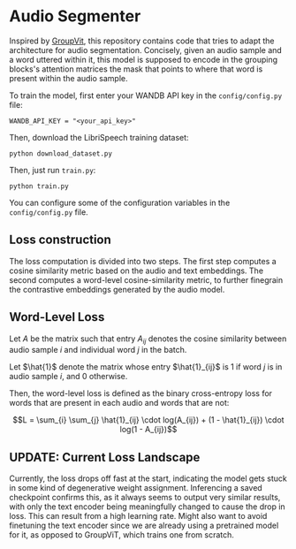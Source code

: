 # Audio Segmenter

Inspired by [GroupVit](https://arxiv.org/abs/2202.11094), this repository contains code
that tries to adapt the architecture for audio segmentation. Concisely, given an audio
sample and a word uttered within it, this model is supposed to encode in the grouping
blocks's attention matrices the mask that points to where that word is present within
the audio sample.

To train the model, first enter your WANDB API key in the `config/config.py` file:

```
WANDB_API_KEY = "<your_api_key>"
```

Then, download the LibriSpeech training dataset:

```
python download_dataset.py
```

Then, just run `train.py`:

```
python train.py
```

You can configure some of the configuration variables in the `config/config.py` file.

## Loss construction

The loss computation is divided into two steps. The first step computes a cosine
similarity metric based on the audio and text embeddings. The second computes a word-level
cosine-similarity metric, to further finegrain the contrastive embeddings generated by
the audio model.

## Word-Level Loss

Let $A$ be the matrix such that entry $A_{ij}$ denotes the cosine similarity between audio sample $i$ and individual word $j$ in the batch.

Let $\hat{1}$ denote the matrix whose entry $\hat{1}_{ij}$ is $1$ if word $j$ is in audio sample $i$, and $0$ otherwise.

Then, the word-level loss is defined as the binary cross-entropy loss for words that are present in each audio and words that are not:

```math
L = \sum_{i} \sum_{j} \hat{1}_{ij} \cdot log(A_{ij}) + (1 - \hat{1}_{ij}) \cdot log(1 - A_{ij})
```

## UPDATE: Current Loss Landscape

Currently, the loss drops off fast at the start, indicating the model gets stuck in some kind of degenerative weight assignment.
Inferencing a saved checkpoint confirms this, as it always seems to output very similar results, with only the text encoder being
meaningfully changed to cause the drop in loss. This can result from a high learning rate. Might also want to avoid finetuning
the text encoder since we are already using a pretrained model for it, as opposed to GroupViT, which trains one from scratch.
